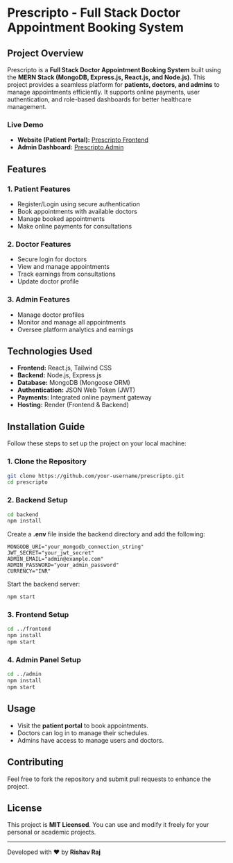 # Prescripto - Full Stack Doctor Appointment Booking System

## Project Overview
Prescripto is a **Full Stack Doctor Appointment Booking System** built using the **MERN Stack (MongoDB, Express.js, React.js, and Node.js)**. This project provides a seamless platform for **patients, doctors, and admins** to manage appointments efficiently. It supports online payments, user authentication, and role-based dashboards for better healthcare management.

### **Live Demo**
- **Website (Patient Portal):** [Prescripto Frontend](https://prescripto-frontend-d8l9.onrender.com)
- **Admin Dashboard:** [Prescripto Admin](https://prescripto-admin-wmow.onrender.com)

## Features
### **1. Patient Features**
- Register/Login using secure authentication
- Book appointments with available doctors
- Manage booked appointments
- Make online payments for consultations

### **2. Doctor Features**
- Secure login for doctors
- View and manage appointments
- Track earnings from consultations
- Update doctor profile

### **3. Admin Features**
- Manage doctor profiles
- Monitor and manage all appointments
- Oversee platform analytics and earnings

## Technologies Used
- **Frontend:** React.js, Tailwind CSS
- **Backend:** Node.js, Express.js
- **Database:** MongoDB (Mongoose ORM)
- **Authentication:** JSON Web Token (JWT)
- **Payments:** Integrated online payment gateway
- **Hosting:** Render (Frontend & Backend)

## Installation Guide
Follow these steps to set up the project on your local machine:

### **1. Clone the Repository**
```sh
git clone https://github.com/your-username/prescripto.git
cd prescripto
```

### **2. Backend Setup**
```sh
cd backend
npm install
```

Create a **.env** file inside the backend directory and add the following:
```env
MONGODB_URI="your_mongodb_connection_string"
JWT_SECRET="your_jwt_secret"
ADMIN_EMAIL="admin@example.com"
ADMIN_PASSWORD="your_admin_password"
CURRENCY="INR"
```

Start the backend server:
```sh
npm start
```

### **3. Frontend Setup**
```sh
cd ../frontend
npm install
npm start
```

### **4. Admin Panel Setup**
```sh
cd ../admin
npm install
npm start
```

## Usage
- Visit the **patient portal** to book appointments.
- Doctors can log in to manage their schedules.
- Admins have access to manage users and doctors.

## Contributing
Feel free to fork the repository and submit pull requests to enhance the project.

## License
This project is **MIT Licensed**. You can use and modify it freely for your personal or academic projects.

---
Developed with ❤️ by **Rishav Raj**
